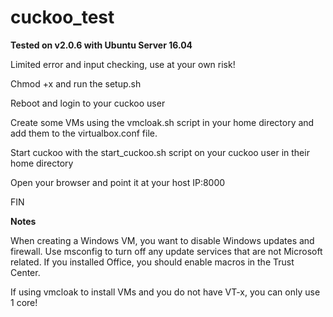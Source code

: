 # cuckoo_test

**Tested on v2.0.6 with Ubuntu Server 16.04**

Limited error and input checking, use at your own risk!

Chmod +x and run the setup.sh

Reboot and login to your cuckoo user

Create some VMs using the vmcloak.sh script in your home directory and add them to the virtualbox.conf file.

Start cuckoo with the start_cuckoo.sh script on your cuckoo user in their home directory

Open your browser and point it at your host IP:8000

FIN

**Notes**

When creating a Windows VM, you want to disable Windows updates and firewall. Use msconfig to turn off any update services that are not Microsoft related. If you installed Office, you should enable macros in the Trust Center. 

If using vmcloak to install VMs and you do not have VT-x, you can only use 1 core!
